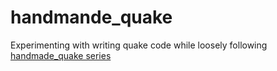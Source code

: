 # handmande_quake
Experimenting with writing quake code while loosely following [handmade_quake series](https://www.youtube.com/playlist?list=PLBKDuv-qJpTbCsXHsxcoSSsMarnfyNhHF)
